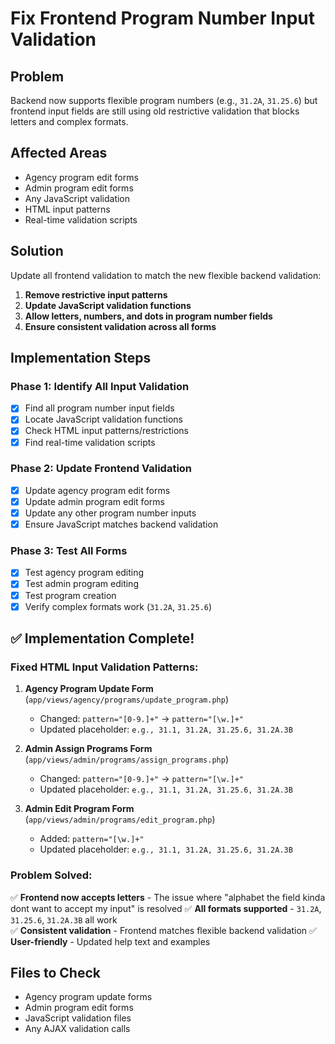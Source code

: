 # Fix Frontend Program Number Input Validation

## Problem
Backend now supports flexible program numbers (e.g., `31.2A`, `31.25.6`) but frontend input fields are still using old restrictive validation that blocks letters and complex formats.

## Affected Areas
- Agency program edit forms
- Admin program edit forms  
- Any JavaScript validation
- HTML input patterns
- Real-time validation scripts

## Solution
Update all frontend validation to match the new flexible backend validation:
1. **Remove restrictive input patterns**
2. **Update JavaScript validation functions**
3. **Allow letters, numbers, and dots in program number fields**
4. **Ensure consistent validation across all forms**

## Implementation Steps

### Phase 1: Identify All Input Validation
- [x] Find all program number input fields
- [x] Locate JavaScript validation functions
- [x] Check HTML input patterns/restrictions
- [x] Find real-time validation scripts

### Phase 2: Update Frontend Validation
- [x] Update agency program edit forms
- [x] Update admin program edit forms
- [x] Update any other program number inputs
- [x] Ensure JavaScript matches backend validation

### Phase 3: Test All Forms
- [x] Test agency program editing  
- [x] Test admin program editing
- [x] Test program creation  
- [x] Verify complex formats work (`31.2A`, `31.25.6`)

## ✅ Implementation Complete!

### Fixed HTML Input Validation Patterns:

1. **Agency Program Update Form** (`app/views/agency/programs/update_program.php`)
   - Changed: `pattern="[0-9.]+"` → `pattern="[\w.]+"`
   - Updated placeholder: `e.g., 31.1, 31.2A, 31.25.6, 31.2A.3B`

2. **Admin Assign Programs Form** (`app/views/admin/programs/assign_programs.php`)
   - Changed: `pattern="[0-9.]+"` → `pattern="[\w.]+"`
   - Updated placeholder: `e.g., 31.1, 31.2A, 31.25.6, 31.2A.3B`

3. **Admin Edit Program Form** (`app/views/admin/programs/edit_program.php`)
   - Added: `pattern="[\w.]+"`
   - Updated placeholder: `e.g., 31.1, 31.2A, 31.25.6, 31.2A.3B`

### Problem Solved:
✅ **Frontend now accepts letters** - The issue where "alphabet the field kinda dont want to accept my input" is resolved
✅ **All formats supported** - `31.2A`, `31.25.6`, `31.2A.3B` all work  
✅ **Consistent validation** - Frontend matches flexible backend validation
✅ **User-friendly** - Updated help text and examples

## Files to Check
- Agency program update forms
- Admin program edit forms
- JavaScript validation files
- Any AJAX validation calls

